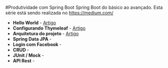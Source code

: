 
#Produtividade com Spring Boot
    Spring Boot do básico ao avançado.
    Esta série está sendo realizada no https://medium.com/
    
    
    
* <b>Hello World</b> - [Artigo](https://medium.com/@josevieiraneto/produtividade-com-spring-boot-54b624e5248b#.wba4ckiaj)
* <b>Configurando Thymeleaf</b> - [Artigo](https://medium.com/@josevieiraneto/produtividade-com-spring-boot-2-2a47c8979bc8#.36zzqutnw)
* <b> Arquitetura do projeto </b> - [Artigo](https://medium.com/@oandersonbm/spring-boot-estrutura-do-c%C3%B3digo-5fafa2f39f5d#.tst8fva3o)
* <b> Spring Data JPA </b> -
* <b> Login com Facebook </b> -
* <b> CRUD </b> -
* <b> JUnit / Mock </b> -
* <b> API Rest </b> -
